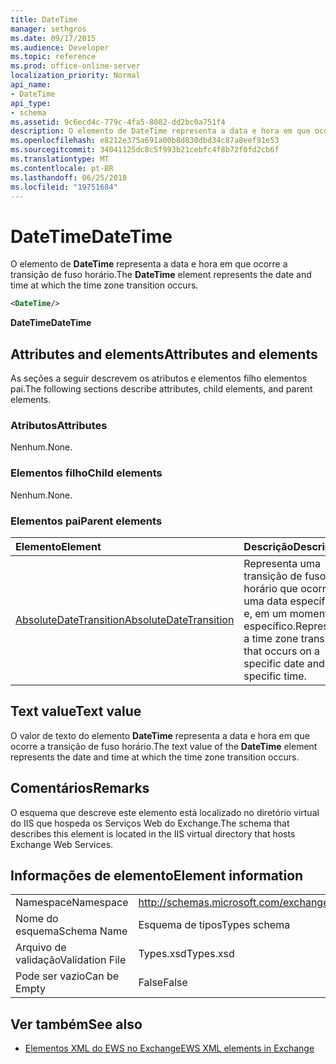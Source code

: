 ```yaml
---
title: DateTime
manager: sethgros
ms.date: 09/17/2015
ms.audience: Developer
ms.topic: reference
ms.prod: office-online-server
localization_priority: Normal
api_name:
- DateTime
api_type:
- schema
ms.assetid: 9c6ecd4c-779c-4fa5-8082-dd2bc0a751f4
description: O elemento de DateTime representa a data e hora em que ocorre a transição de fuso horário.
ms.openlocfilehash: e8212e375a691a00b8d830dbd34c87a8eef91e53
ms.sourcegitcommit: 34041125dc8c5f993b21cebfc4f8b72f0fd2cb6f
ms.translationtype: MT
ms.contentlocale: pt-BR
ms.lasthandoff: 06/25/2018
ms.locfileid: "19751684"
---
```

# <a name="datetime"></a><span data-ttu-id="2a7d5-103">DateTime</span><span class="sxs-lookup"><span data-stu-id="2a7d5-103">DateTime</span></span>

<span data-ttu-id="2a7d5-104">O elemento de **DateTime** representa a data e hora em que ocorre a transição de fuso horário.</span><span class="sxs-lookup"><span data-stu-id="2a7d5-104">The **DateTime** element represents the date and time at which the time zone transition occurs.</span></span> 
  
```xml
<DateTime/>
```

<span data-ttu-id="2a7d5-105">**DateTime**</span><span class="sxs-lookup"><span data-stu-id="2a7d5-105">**DateTime**</span></span>

## <a name="attributes-and-elements"></a><span data-ttu-id="2a7d5-106">Attributes and elements</span><span class="sxs-lookup"><span data-stu-id="2a7d5-106">Attributes and elements</span></span>

<span data-ttu-id="2a7d5-107">As seções a seguir descrevem os atributos e elementos filho elementos pai.</span><span class="sxs-lookup"><span data-stu-id="2a7d5-107">The following sections describe attributes, child elements, and parent elements.</span></span>
  
### <a name="attributes"></a><span data-ttu-id="2a7d5-108">Atributos</span><span class="sxs-lookup"><span data-stu-id="2a7d5-108">Attributes</span></span>

<span data-ttu-id="2a7d5-109">Nenhum.</span><span class="sxs-lookup"><span data-stu-id="2a7d5-109">None.</span></span>
  
### <a name="child-elements"></a><span data-ttu-id="2a7d5-110">Elementos filho</span><span class="sxs-lookup"><span data-stu-id="2a7d5-110">Child elements</span></span>

<span data-ttu-id="2a7d5-111">Nenhum.</span><span class="sxs-lookup"><span data-stu-id="2a7d5-111">None.</span></span>
  
### <a name="parent-elements"></a><span data-ttu-id="2a7d5-112">Elementos pai</span><span class="sxs-lookup"><span data-stu-id="2a7d5-112">Parent elements</span></span>

|<span data-ttu-id="2a7d5-113">**Elemento**</span><span class="sxs-lookup"><span data-stu-id="2a7d5-113">**Element**</span></span>|<span data-ttu-id="2a7d5-114">**Descrição**</span><span class="sxs-lookup"><span data-stu-id="2a7d5-114">**Description**</span></span>|
|:-----|:-----|
|[<span data-ttu-id="2a7d5-115">AbsoluteDateTransition</span><span class="sxs-lookup"><span data-stu-id="2a7d5-115">AbsoluteDateTransition</span></span>](absolutedatetransition.md) <br/> |<span data-ttu-id="2a7d5-116">Representa uma transição de fuso horário que ocorre em uma data específica e, em um momento específico.</span><span class="sxs-lookup"><span data-stu-id="2a7d5-116">Represents a time zone transition that occurs on a specific date and at a specific time.</span></span>  <br/> |
   
## <a name="text-value"></a><span data-ttu-id="2a7d5-117">Text value</span><span class="sxs-lookup"><span data-stu-id="2a7d5-117">Text value</span></span>

<span data-ttu-id="2a7d5-118">O valor de texto do elemento **DateTime** representa a data e hora em que ocorre a transição de fuso horário.</span><span class="sxs-lookup"><span data-stu-id="2a7d5-118">The text value of the **DateTime** element represents the date and time at which the time zone transition occurs.</span></span> 
  
## <a name="remarks"></a><span data-ttu-id="2a7d5-119">Comentários</span><span class="sxs-lookup"><span data-stu-id="2a7d5-119">Remarks</span></span>

<span data-ttu-id="2a7d5-120">O esquema que descreve este elemento está localizado no diretório virtual do IIS que hospeda os Serviços Web do Exchange.</span><span class="sxs-lookup"><span data-stu-id="2a7d5-120">The schema that describes this element is located in the IIS virtual directory that hosts Exchange Web Services.</span></span>
  
## <a name="element-information"></a><span data-ttu-id="2a7d5-121">Informações de elemento</span><span class="sxs-lookup"><span data-stu-id="2a7d5-121">Element information</span></span>

|||
|:-----|:-----|
|<span data-ttu-id="2a7d5-122">Namespace</span><span class="sxs-lookup"><span data-stu-id="2a7d5-122">Namespace</span></span>  <br/> |http://schemas.microsoft.com/exchange/services/2006/types  <br/> |
|<span data-ttu-id="2a7d5-123">Nome do esquema</span><span class="sxs-lookup"><span data-stu-id="2a7d5-123">Schema Name</span></span>  <br/> |<span data-ttu-id="2a7d5-124">Esquema de tipos</span><span class="sxs-lookup"><span data-stu-id="2a7d5-124">Types schema</span></span>  <br/> |
|<span data-ttu-id="2a7d5-125">Arquivo de validação</span><span class="sxs-lookup"><span data-stu-id="2a7d5-125">Validation File</span></span>  <br/> |<span data-ttu-id="2a7d5-126">Types.xsd</span><span class="sxs-lookup"><span data-stu-id="2a7d5-126">Types.xsd</span></span>  <br/> |
|<span data-ttu-id="2a7d5-127">Pode ser vazio</span><span class="sxs-lookup"><span data-stu-id="2a7d5-127">Can be Empty</span></span>  <br/> |<span data-ttu-id="2a7d5-128">False</span><span class="sxs-lookup"><span data-stu-id="2a7d5-128">False</span></span>  <br/> |
   
## <a name="see-also"></a><span data-ttu-id="2a7d5-129">Ver também</span><span class="sxs-lookup"><span data-stu-id="2a7d5-129">See also</span></span>

- [<span data-ttu-id="2a7d5-130">Elementos XML do EWS no Exchange</span><span class="sxs-lookup"><span data-stu-id="2a7d5-130">EWS XML elements in Exchange</span></span>](ews-xml-elements-in-exchange.md)

